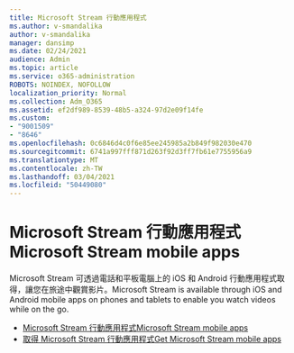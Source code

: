 ```yaml
---
title: Microsoft Stream 行動應用程式
ms.author: v-smandalika
author: v-smandalika
manager: dansimp
ms.date: 02/24/2021
audience: Admin
ms.topic: article
ms.service: o365-administration
ROBOTS: NOINDEX, NOFOLLOW
localization_priority: Normal
ms.collection: Adm_O365
ms.assetid: ef2df989-8539-48b5-a324-97d2e09f14fe
ms.custom:
- "9001509"
- "8646"
ms.openlocfilehash: 0c6846d4c0f6e85ee245985a2b849f982030e470
ms.sourcegitcommit: 6741a997fff871d263f92d3ff7fb61e7755956a9
ms.translationtype: MT
ms.contentlocale: zh-TW
ms.lasthandoff: 03/04/2021
ms.locfileid: "50449080"
---
```

# <a name="microsoft-stream-mobile-apps"></a><span data-ttu-id="19f14-102">Microsoft Stream 行動應用程式</span><span class="sxs-lookup"><span data-stu-id="19f14-102">Microsoft Stream mobile apps</span></span>

<span data-ttu-id="19f14-103">Microsoft Stream 可透過電話和平板電腦上的 iOS 和 Android 行動應用程式取得，讓您在旅途中觀賞影片。</span><span class="sxs-lookup"><span data-stu-id="19f14-103">Microsoft Stream is available through iOS and Android mobile apps on phones and tablets to enable you watch videos while on the go.</span></span>

- [<span data-ttu-id="19f14-104">Microsoft Stream 行動應用程式</span><span class="sxs-lookup"><span data-stu-id="19f14-104">Microsoft Stream mobile apps</span></span>](https://docs.microsoft.com/stream/mobile-apps-overview)
- [<span data-ttu-id="19f14-105">取得 Microsoft Stream 行動應用程式</span><span class="sxs-lookup"><span data-stu-id="19f14-105">Get Microsoft Stream mobile apps</span></span>](https://docs.microsoft.com/stream/mobile-get-apps)
